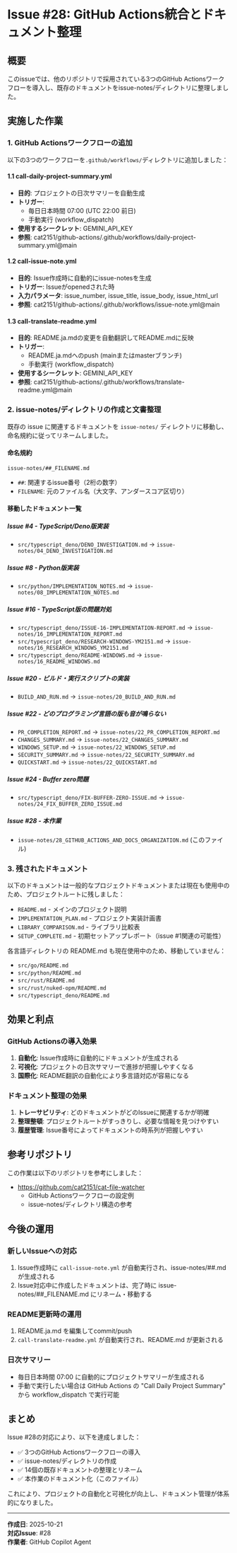 # Issue #28: GitHub Actions統合とドキュメント整理

## 概要
このissueでは、他のリポジトリで採用されている3つのGitHub Actionsワークフローを導入し、既存のドキュメントをissue-notes/ディレクトリに整理しました。

## 実施した作業

### 1. GitHub Actionsワークフローの追加

以下の3つのワークフローを`.github/workflows/`ディレクトリに追加しました：

#### 1.1 call-daily-project-summary.yml
- **目的**: プロジェクトの日次サマリーを自動生成
- **トリガー**: 
  - 毎日日本時間 07:00 (UTC 22:00 前日)
  - 手動実行 (workflow_dispatch)
- **使用するシークレット**: GEMINI_API_KEY
- **参照**: cat2151/github-actions/.github/workflows/daily-project-summary.yml@main

#### 1.2 call-issue-note.yml
- **目的**: Issue作成時に自動的にissue-notesを生成
- **トリガー**: Issueがopenedされた時
- **入力パラメータ**: issue_number, issue_title, issue_body, issue_html_url
- **参照**: cat2151/github-actions/.github/workflows/issue-note.yml@main

#### 1.3 call-translate-readme.yml
- **目的**: README.ja.mdの変更を自動翻訳してREADME.mdに反映
- **トリガー**: 
  - README.ja.mdへのpush (mainまたはmasterブランチ)
  - 手動実行 (workflow_dispatch)
- **使用するシークレット**: GEMINI_API_KEY
- **参照**: cat2151/github-actions/.github/workflows/translate-readme.yml@main

### 2. issue-notes/ディレクトリの作成と文書整理

既存の issue に関連するドキュメントを `issue-notes/` ディレクトリに移動し、命名規約に従ってリネームしました。

#### 命名規約
```
issue-notes/##_FILENAME.md
```
- `##`: 関連するissue番号（2桁の数字）
- `FILENAME`: 元のファイル名（大文字、アンダースコア区切り）

#### 移動したドキュメント一覧

##### Issue #4 - TypeScript/Deno版実装
- `src/typescript_deno/DENO_INVESTIGATION.md` → `issue-notes/04_DENO_INVESTIGATION.md`

##### Issue #8 - Python版実装
- `src/python/IMPLEMENTATION_NOTES.md` → `issue-notes/08_IMPLEMENTATION_NOTES.md`

##### Issue #16 - TypeScript版の問題対処
- `src/typescript_deno/ISSUE-16-IMPLEMENTATION-REPORT.md` → `issue-notes/16_IMPLEMENTATION_REPORT.md`
- `src/typescript_deno/RESEARCH-WINDOWS-YM2151.md` → `issue-notes/16_RESEARCH_WINDOWS_YM2151.md`
- `src/typescript_deno/README-WINDOWS.md` → `issue-notes/16_README_WINDOWS.md`

##### Issue #20 - ビルド・実行スクリプトの実装
- `BUILD_AND_RUN.md` → `issue-notes/20_BUILD_AND_RUN.md`

##### Issue #22 - どのプログラミング言語の版も音が鳴らない
- `PR_COMPLETION_REPORT.md` → `issue-notes/22_PR_COMPLETION_REPORT.md`
- `CHANGES_SUMMARY.md` → `issue-notes/22_CHANGES_SUMMARY.md`
- `WINDOWS_SETUP.md` → `issue-notes/22_WINDOWS_SETUP.md`
- `SECURITY_SUMMARY.md` → `issue-notes/22_SECURITY_SUMMARY.md`
- `QUICKSTART.md` → `issue-notes/22_QUICKSTART.md`

##### Issue #24 - Buffer zero問題
- `src/typescript_deno/FIX-BUFFER-ZERO-ISSUE.md` → `issue-notes/24_FIX_BUFFER_ZERO_ISSUE.md`

##### Issue #28 - 本作業
- `issue-notes/28_GITHUB_ACTIONS_AND_DOCS_ORGANIZATION.md` (このファイル)

### 3. 残されたドキュメント

以下のドキュメントは一般的なプロジェクトドキュメントまたは現在も使用中のため、プロジェクトルートに残しました：

- `README.md` - メインのプロジェクト説明
- `IMPLEMENTATION_PLAN.md` - プロジェクト実装計画書
- `LIBRARY_COMPARISON.md` - ライブラリ比較表
- `SETUP_COMPLETE.md` - 初期セットアップレポート（issue #1関連の可能性）

各言語ディレクトリの README.md も現在使用中のため、移動していません：
- `src/go/README.md`
- `src/python/README.md`
- `src/rust/README.md`
- `src/rust/nuked-opm/README.md`
- `src/typescript_deno/README.md`

## 効果と利点

### GitHub Actionsの導入効果
1. **自動化**: Issue作成時に自動的にドキュメントが生成される
2. **可視化**: プロジェクトの日次サマリーで進捗が把握しやすくなる
3. **国際化**: README翻訳の自動化により多言語対応が容易になる

### ドキュメント整理の効果
1. **トレーサビリティ**: どのドキュメントがどのIssueに関連するかが明確
2. **整理整頓**: プロジェクトルートがすっきりし、必要な情報を見つけやすい
3. **履歴管理**: Issue番号によってドキュメントの時系列が把握しやすい

## 参考リポジトリ

この作業は以下のリポジトリを参考にしました：
- https://github.com/cat2151/cat-file-watcher
  - GitHub Actionsワークフローの設定例
  - issue-notes/ディレクトリ構造の参考

## 今後の運用

### 新しいIssueへの対応
1. Issue作成時に `call-issue-note.yml` が自動実行され、issue-notes/##.md が生成される
2. Issue対応中に作成したドキュメントは、完了時に issue-notes/##_FILENAME.md にリネーム・移動する

### README更新時の運用
1. README.ja.md を編集してcommit/push
2. `call-translate-readme.yml` が自動実行され、README.md が更新される

### 日次サマリー
- 毎日日本時間 07:00 に自動的にプロジェクトサマリーが生成される
- 手動で実行したい場合は GitHub Actions の "Call Daily Project Summary" から workflow_dispatch で実行可能

## まとめ

Issue #28の対応により、以下を達成しました：
- ✅ 3つのGitHub Actionsワークフローの導入
- ✅ issue-notes/ディレクトリの作成
- ✅ 14個の既存ドキュメントの整理とリネーム
- ✅ 本作業のドキュメント化（このファイル）

これにより、プロジェクトの自動化と可視化が向上し、ドキュメント管理が体系的になりました。

---

**作成日**: 2025-10-21  
**対応Issue**: #28  
**作業者**: GitHub Copilot Agent
